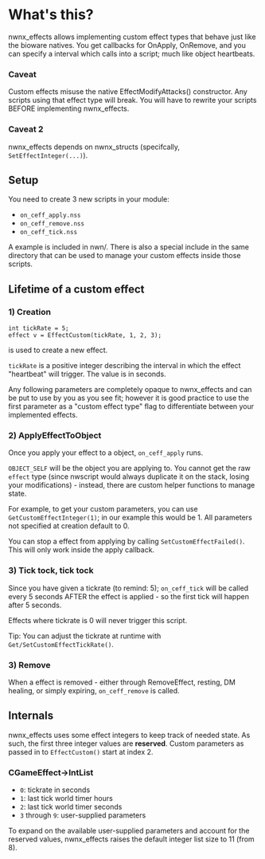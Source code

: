 # What's this?

nwnx_effects allows implementing custom effect types that behave just like
the bioware natives. You get callbacks for OnApply, OnRemove, and you can
specify a interval which calls into a script; much like object heartbeats.


### Caveat

Custom effects misuse the native EffectModifyAttacks() constructor. Any scripts
using that effect type will break. You will have to rewrite your scripts BEFORE
implementing nwnx_effects.

### Caveat 2

nwnx_effects depends on nwnx_structs (specifcally, `SetEffectInteger(...)`).


## Setup

You need to create 3 new scripts in your module:

* `on_ceff_apply.nss`
* `on_ceff_remove.nss`
* `on_ceff_tick.nss`

A example is included in nwn/. There is also a special include
in the same directory that can be used to manage your custom effects inside
those scripts.


## Lifetime of a custom effect


### 1) Creation

    int tickRate = 5;
    effect v = EffectCustom(tickRate, 1, 2, 3);

is used to create a new effect.

`tickRate` is a positive integer describing the interval in which the effect
"heartbeat" will trigger. The value is in seconds.

Any following parameters are completely opaque to nwnx_effects and can be put
to use by you as you see fit; however it is good practice to use the first parameter
as a "custom effect type" flag to differentiate between your implemented effects.


### 2) ApplyEffectToObject

Once you apply your effect to a object, `on_ceff_apply` runs.

`OBJECT_SELF` will be the object you are applying to. You cannot get the raw
`effect` type (since nwscript would always duplicate it on the stack, losing your
modifications) - instead, there are custom helper functions to manage state.

For example, to get your custom parameters, you can use `GetCustomEffectInteger(1)`;
in our example this would be 1. All parameters not specified at creation default
to 0.

You can stop a effect from applying by calling `SetCustomEffectFailed()`. This
will only work inside the apply callback.


### 3) Tick tock, tick tock

Since you have given a tickrate (to remind: 5); `on_ceff_tick` will be called
every 5 seconds AFTER the effect is applied - so the first tick will happen
after 5 seconds.

Effects where tickrate is 0 will never trigger this script.

Tip: You can adjust the tickrate at runtime with `Get/SetCustomEffectTickRate()`.


### 3) Remove

When a effect is removed - either through RemoveEffect, resting, DM healing,
or simply expiring, `on_ceff_remove` is called.


## Internals

nwnx_effects uses some effect integers to keep track of needed state. As such,
the first three integer values are **reserved**. Custom parameters as passed in
to `EffectCustom()` start at index 2.

### CGameEffect->IntList

* `0`: tickrate in seconds
* `1`: last tick world timer hours
* `2`: last tick world timer seconds
* `3` through `9`: user-supplied parameters

To expand on the available user-supplied parameters and account for the reserved
values, nwnx_effects raises the default integer list size to 11 (from 8).
